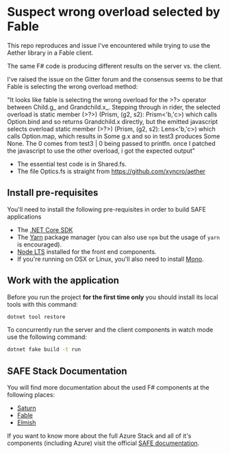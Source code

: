 # Suspect wrong overload selected by Fable

This repo reproduces and issue I've encountered while trying to use the Aether library in a Fable client.

The same F# code is producing different results on the server vs. the client.

I've raised the issue on the Gitter forum and the consensus seems to be that Fable is selecting the wrong overload method:

"It looks like fable is selecting the wrong overload for the >?> operator between Child.g_ and Grandchild.x_. Stepping through in rider, the selected overload is static member (>?>) (Prism, (g2, s2): Prism<'b,'c>) which calls Option.bind and so returns Grandchild.x directly, but the emitted javascript selects overload static member (>?>) (Prism, (g2, s2): Lens<'b,'c>) which calls Option.map, which results in Some g.x and so in test3 produces Some None. The 0 comes from test3 | 0 being passed to printfn.
 once I patched the javascript to use the other overload, i got the expected output"


* The essential test code is in Shared.fs.
* The file Optics.fs is straight from https://github.com/xyncro/aether


## Install pre-requisites

You'll need to install the following pre-requisites in order to build SAFE applications

* The [.NET Core SDK](https://www.microsoft.com/net/download)
* The [Yarn](https://yarnpkg.com/lang/en/docs/install/) package manager (you can also use `npm` but the usage of `yarn` is encouraged).
* [Node LTS](https://nodejs.org/en/download/) installed for the front end components.
* If you're running on OSX or Linux, you'll also need to install [Mono](https://www.mono-project.com/docs/getting-started/install/).

## Work with the application

Before you run the project **for the first time only** you should install its local tools with this command:

```bash
dotnet tool restore
```


To concurrently run the server and the client components in watch mode use the following command:

```bash
dotnet fake build -t run
```


## SAFE Stack Documentation

You will find more documentation about the used F# components at the following places:

* [Saturn](https://saturnframework.org/docs/)
* [Fable](https://fable.io/docs/)
* [Elmish](https://elmish.github.io/elmish/)

If you want to know more about the full Azure Stack and all of it's components (including Azure) visit the official [SAFE documentation](https://safe-stack.github.io/docs/).
